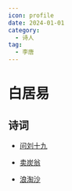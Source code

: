 ```yaml
---
icon: profile
date: 2024-01-01
category:
  - 诗人
tag:
  - 李唐
---
```


# 白居易

<!-- more -->


## 诗词

-  [问刘十九](../诗词/李唐/问刘十九.md)

-  [卖炭翁](../诗词/李唐/卖炭翁.md)
 
-  [浪淘沙](../诗词/李唐/浪淘沙-借问江潮与海水.md)